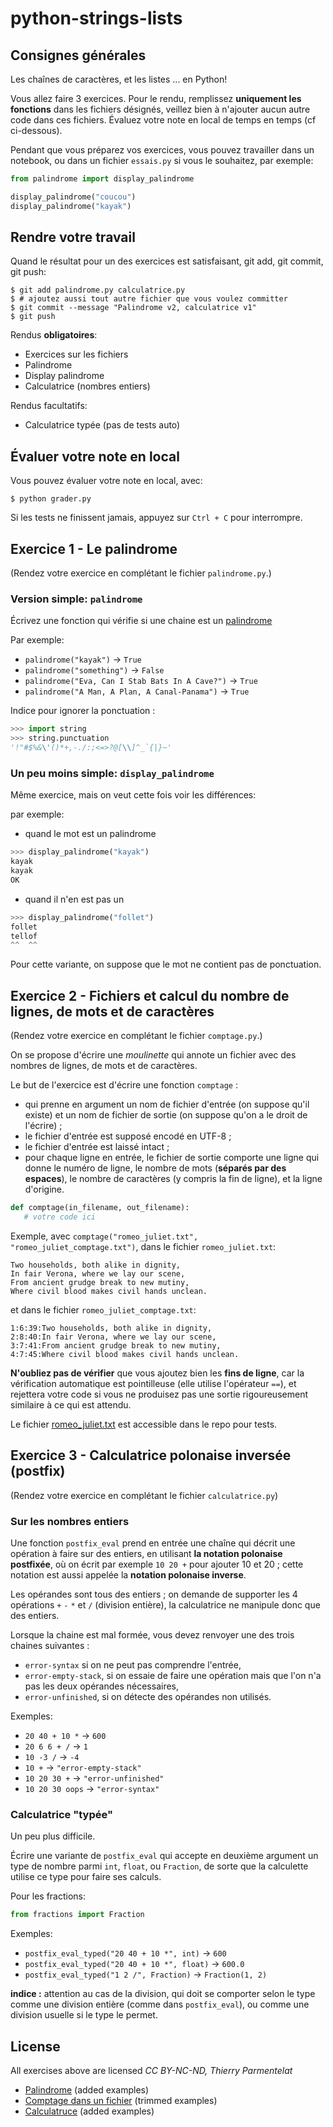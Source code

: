 # python-strings-lists

## Consignes générales

Les chaînes de caractères, et les listes ... en Python!

Vous allez faire 3 exercices. Pour le rendu, remplissez **uniquement les fonctions** dans les fichiers désignés, veillez bien à n'ajouter aucun autre code dans ces fichiers. Évaluez votre note en local de temps en temps (cf ci-dessous).

Pendant que vous préparez vos exercices, vous pouvez travailler dans un notebook, ou dans un fichier `essais.py` si vous le souhaitez, par exemple:

```python
from palindrome import display_palindrome

display_palindrome("coucou")
display_palindrome("kayak")
```

## Rendre votre travail

Quand le résultat pour un des exercices est satisfaisant, git add, git commit, git push:

```shell
$ git add palindrome.py calculatrice.py
$ # ajoutez aussi tout autre fichier que vous voulez committer
$ git commit --message "Palindrome v2, calculatrice v1"
$ git push
```

Rendus **obligatoires**:

- Exercices sur les fichiers
- Palindrome
- Display palindrome
- Calculatrice (nombres entiers)

Rendus facultatifs:

- Calculatrice typée (pas de tests auto)

## Évaluer votre note en local

Vous pouvez évaluer votre note en local, avec:

```shell
$ python grader.py
```

Si les tests ne finissent jamais, appuyez sur `Ctrl + C` pour interrompre.

## Exercice 1 - Le palindrome

(Rendez votre exercice en complétant le fichier `palindrome.py`.)

### Version simple: `palindrome`

Écrivez une fonction qui vérifie si une chaine est un [palindrome](https://fr.wikipedia.org/wiki/Palindrome)

Par exemple:

- `palindrome("kayak")` → `True`
- `palindrome("something")` → `False`
- `palindrome("Eva, Can I Stab Bats In A Cave?")` → `True`
- `palindrome("A Man, A Plan, A Canal-Panama")` → `True`

Indice pour ignorer la ponctuation :

```python
>>> import string
>>> string.punctuation
'!"#$%&\'()*+,-./:;<=>?@[\\]^_`{|}~'
```

### Un peu moins simple: `display_palindrome`

Même exercice, mais on veut cette fois voir les différences:

par exemple:

- quand le mot est un palindrome

```python
>>> display_palindrome("kayak")
kayak
kayak
OK
```

- quand il n'en est pas un

```python
>>> display_palindrome("follet")
follet
tellof
^^  ^^
```

Pour cette variante, on suppose que le mot ne contient pas de ponctuation.

## Exercice 2 - Fichiers et calcul du nombre de lignes, de mots et de caractères

(Rendez votre exercice en complétant le fichier `comptage.py`.)

On se propose d'écrire une _moulinette_ qui annote un fichier avec des nombres de lignes, de mots et de caractères.

Le but de l'exercice est d'écrire une fonction `comptage` :

- qui prenne en argument un nom de fichier d'entrée (on suppose qu'il existe) et un nom de fichier de sortie (on suppose qu'on a le droit de l'écrire) ;
- le fichier d'entrée est supposé encodé en UTF-8 ;
- le fichier d'entrée est laissé intact ;
- pour chaque ligne en entrée, le fichier de sortie comporte une ligne qui donne le numéro de ligne, le nombre de mots (**séparés par des espaces**), le nombre de caractères (y compris la fin de ligne), et la ligne d'origine.

```python
def comptage(in_filename, out_filename):
   # votre code ici
```

Exemple, avec `comptage("romeo_juliet.txt", "romeo_juliet_comptage.txt")`, dans le fichier `romeo_juliet.txt`:

```
Two households, both alike in dignity,
In fair Verona, where we lay our scene,
From ancient grudge break to new mutiny,
Where civil blood makes civil hands unclean.
```

et dans le fichier `romeo_juliet_comptage.txt`:

```
1:6:39:Two households, both alike in dignity,
2:8:40:In fair Verona, where we lay our scene,
3:7:41:From ancient grudge break to new mutiny,
4:7:45:Where civil blood makes civil hands unclean.
```

**N'oubliez pas de vérifier** que vous ajoutez bien les **fins de ligne**, car la vérification automatique est pointilleuse (elle utilise l'opérateur `==`), et rejettera votre code si vous ne produisez pas une sortie rigoureusement similaire à ce qui est attendu.

Le fichier [romeo_juliet.txt](romeo_juliet.txt) est accessible dans le repo pour tests.

## Exercice 3 - Calculatrice polonaise inversée (postfix)

(Rendez votre exercice en complétant le fichier `calculatrice.py`)

### Sur les nombres entiers

Une fonction `postfix_eval` prend en entrée une chaîne qui décrit une opération à faire sur des entiers, en utilisant **la notation polonaise postfixée**, où on écrit par exemple `10 20 +` pour ajouter 10 et 20 ; cette notation est aussi appelée la **notation polonaise inverse**.

Les opérandes sont tous des entiers ; on demande de supporter les 4 opérations `+` `-` `*` et `/` (division entière), la calculatrice ne manipule donc que des entiers.

Lorsque la chaine est mal formée, vous devez renvoyer une des trois chaines suivantes :

- `error-syntax` si on ne peut pas comprendre l'entrée,
- `error-empty-stack`, si on essaie de faire une opération mais que l'on n'a pas les deux opérandes nécessaires,
- `error-unfinished`, si on détecte des opérandes non utilisés.

Exemples:

- `20 40 + 10 *` → `600`
- `20 6 6 + /` → `1`
- `10 -3 /` → `-4`
- `10 +` → `"error-empty-stack"`
- `10 20 30 +` → `"error-unfinished"`
- `10 20 30 oops` → `"error-syntax"`

### Calculatrice "typée"

Un peu plus difficile.

Écrire une variante de `postfix_eval` qui accepte en deuxième argument un type de nombre parmi `int`, `float`, ou `Fraction`, de sorte que la calculette utilise ce type pour faire ses calculs.

Pour les fractions:

```python
from fractions import Fraction
```

Exemples:

- `postfix_eval_typed("20 40 + 10 *", int)` → `600`
- `postfix_eval_typed("20 40 + 10 *", float)` → `600.0`
- `postfix_eval_typed("1 2 /", Fraction)` → `Fraction(1, 2)`

**indice :** attention au cas de la division, qui doit se comporter selon le type comme une division entière (comme dans `postfix_eval`), ou comme une division usuelle si le type le permet.

## License

All exercises above are licensed _CC BY-NC-ND, Thierry Parmentelat_

- [Palindrome](https://github.com/ue12-p22/python/blob/70e65198dbe5efa84608842c327286b7218f5807/notebooks/2-09-exos.py) (added examples)
- [Comptage dans un fichier](https://github.com/flotpython/course/blob/71e4a51e4832cc5e070b9a26bd3deedf576138a0/w3/w3-s2-x1-comptage.md) (trimmed examples)
- [Calculatruce](https://github.com/flotpython/course/blob/71e4a51e4832cc5e070b9a26bd3deedf576138a0/w6/w6-s9-x1b-postfix.md) (added examples)
